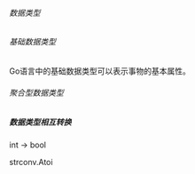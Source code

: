 ###### 数据类型

###### 基础数据类型
Go语言中的基础数据类型可以表示事物的基本属性。


###### 聚合型数据类型




##### 数据类型相互转换
int -> bool

strconv.Atoi